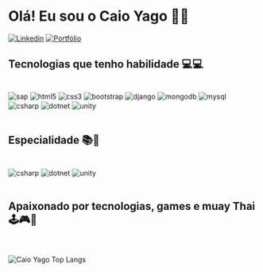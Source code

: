 # Olá! Eu sou o Caio Yago 🤙🏾
[![Linkedin](https://img.shields.io/badge/LinkedIn-0077B5?style=for-the-badge&logo=linkedin&logoColor=white
)](https://www.linkedin.com/in/caio-yago/)
[![Portfólio](https://img.shields.io/badge/Instagram-E4405F?style=for-the-badge&logo=instagram&logoColor=white)](https://www.instagram.com/ucaioyago/)

## Tecnologias que tenho habilidade 💻💻

<div style="display: inline_block"><br/>
    <img align="center" alt="sap" src="https://img.shields.io/badge/SAP-0FAAFF?style=for-the-badge&logo=sap&logoColor=white" /> 
    <img align="center" alt="html5" src="https://img.shields.io/badge/HTML5-E34F26?style=for-the-badge&logo=html5&logoColor=white" />
    <img align="center" alt="css3" src="https://img.shields.io/badge/CSS3-1572B6?style=for-the-badge&logo=css3&logoColor=white" />  
    <img align="center" alt="bootstrap" src="https://img.shields.io/badge/Bootstrap-563D7C?style=for-the-badge&logo=bootstrap&logoColor=white" />
    <img align="center" alt="django" src="https://img.shields.io/badge/Django-092E20?style=for-the-badge&logo=django&logoColor=white" /> 
    <img align="center" alt="mongodb" src="https://img.shields.io/badge/MongoDB-4EA94B?style=for-the-badge&logo=mongodb&logoColor=white" />
    <img align="center" alt="mysql" src="https://img.shields.io/badge/MySQL-005C84?style=for-the-badge&logo=mysql&logoColor=white" />
    <img align="center" alt="csharp" src="https://img.shields.io/badge/C%23-239120?style=for-the-badge&logo=c-sharp&logoColor=white"/>
    <img align="center" alt="dotnet" src="https://img.shields.io/badge/.NET-5C2D91?style=for-the-badge&logo=.net&logoColor=white"/> 
    <img align="center" alt="unity" src="https://img.shields.io/badge/Unity-100000?style=for-the-badge&logo=unity&logoColor=white" /> 
</div><br/>

## Especialidade 📚📖

<div style="display: inline_block"><br/>
    <img align="center" alt="csharp" src="https://img.shields.io/badge/C%23-239120?style=for-the-badge&logo=c-sharp&logoColor=white"/>
    <img align="center" alt="dotnet" src="https://img.shields.io/badge/.NET-5C2D91?style=for-the-badge&logo=.net&logoColor=white"/> 
    <img align="center" alt="unity" src="https://img.shields.io/badge/Unity-100000?style=for-the-badge&logo=unity&logoColor=white" />
</div><br/>

## Apaixonado por tecnologias, games e muay Thai 🕹️🎮🥊
<br/><br/>
![Caio Yago Top Langs](https://github-readme-stats.vercel.app/api/top-langs/?username=UCaioYago&langs_count=8)
